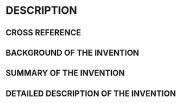 # DESCRIPTION

## CROSS REFERENCE

## BACKGROUND OF THE INVENTION

## SUMMARY OF THE INVENTION

## DETAILED DESCRIPTION OF THE INVENTION

